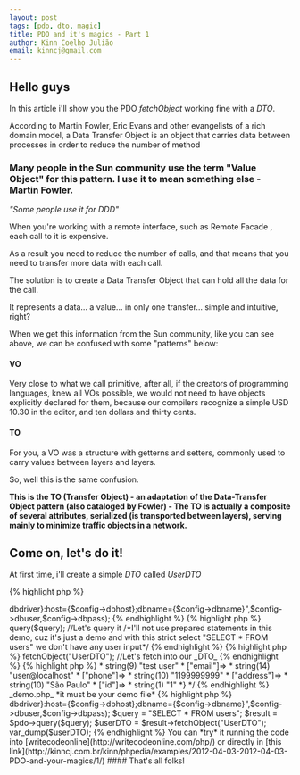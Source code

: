 ```yaml
---
layout: post
tags: [pdo, dto, magic]
title: PDO and it's magics - Part 1
author: Kinn Coelho Julião
email: kinncj@gmail.com
---
```

## Hello guys

In this article i'll show you the PDO _fetchObject_ working fine with a _DTO_.

According to Martin Fowler, Eric Evans and other evangelists of a rich domain model, a Data Transfer Object is an object that carries data between processes in order to reduce the number of method 

### Many people in the Sun community use the term "Value Object" for this pattern. I use it to mean something else - Martin Fowler. 

_"Some people use it for DDD"_


When you're working with a remote interface, such as Remote Facade , each call to it is expensive. 

As a result you need to reduce the number of calls, and that means that you need to transfer more data with each call. 

The solution is to create a Data Transfer Object that can hold all the data for the call.


It represents a data... a value... in only one transfer... simple and intuitive, right? 

When we get this information from the Sun community, like you can see above, we can be confused with some "patterns" below:

#### VO

Very close to what we call primitive, after all, if the creators of programming languages, knew all VOs possible, we would not need to have objects explicitly declared for them, because our compilers recognize a simple USD 10.30 in the editor, and ten dollars and thirty cents.

#### TO

For you, a VO was a structure with getterns and setters, commonly used to carry values ​​between layers and layers. 

So, well this is the same confusion. 

**This is the TO (Transfer Object) - an adaptation of the Data-Transfer Object pattern (also cataloged by Fowler) - The TO is actually a composite of several attributes, serialized (is transported between layers), serving mainly to minimize traffic objects in a network.**

## Come on, let's do it!

At first time, i'll create a simple _DTO_ called _UserDTO_

{% highlight php %}
<?php
  class UserDTO{
    public $name,$email,$phone,$address; // We don't exactly need this... but i like to declare things.
        
  //declare anything else that you want here!
  }
{% endhighlight %}

Like you can see, we have an _UserDTO_ with _name_, _email_, _phone_ and _address_ attributes.

This is basicly a return from a UserDAO or a user table from your database.

### What's the magic?

Basicly, when we fetch some data from database, we'll tell to PDO to put's the result into this _DTO_ ..
Yeah, _crazy_ _hun_?

Let's do some piece of code...

At first we need a table, right?

###### So

{% highlight sql %}
CREATE TABLE users(id int not null primary key auto_increment, name text, email varchar(255), phone int(11), address text);
{% endhighlight %}

* The phone is int(11) becouse in Brazil it have about 11 digits, 011 99999999
* email is varchar(255) cuz i dont think someone has a bigger email address than it.
* name is text cuz people have big names ;)
* address is text... cuz, it's a full address

{% highlight sql %}
INSERT INTO users(name,email,phone,address) VALUES('test user','user@localhost',1199999999,'São Paulo');
{% endhighlight %}

populate it! _Come_ _at_ _me_ _Bro_ !


###### And our php code

{% highlight php %}
<?php
  //Let's register an autoloader
  /*In this way, we can register a lot of autoloaders in our application... register the Doctrine autoloader, the Twig, and others./
  spl_autoload_register(function($className){
    require_once str_replace(array('\\','_'),'/',$className).'.php';
  });
{% endhighlight %}

{% highlight php %}
<?php
  //I supose that u have a config object/array/something to your database credentials
  /*I'll not abstract this to a Proxy, cuz it's just a demo for the magic, not for patterns and others*/
  $pdo = new PDO("{$config->dbdriver}:host={$config->dbhost};dbname={$config->dbname}",$config->dbuser,$config->dbpass);
{% endhighlight %}

{% highlight php %}	
<?php
  $query = "SELECT * FROM users"; //Let's select the whole thing
{% endhighlight %}

{% highlight php %}
<?php
  $result = $pdo->query($query); //Let's query it
 /*I'll not use prepared statements in this demo, cuz it's just a demo and with this strict select "SELECT * FROM users" we don't have any user input*/
{% endhighlight %}

{% highlight php %}
<?php
  $userDTO = $result->fetchObject("UserDTO"); //Let's fetch into our _DTO_
{% endhighlight %}

{% highlight php %}
<?php
  var_dump($userDTO); //Let's dump and see the result!
  /*
  * it should print it
  *object(UserDTO)#5 (5) {
  * ["name"]=>
  * string(9) "test user"
  * ["email"]=>
  * string(14) "user@localhost"
  * ["phone"]=>
  * string(10) "1199999999"
  * ["address"]=>
  * string(10) "São Paulo"
  * ["id"]=>
  * string(1) "1"
  *}
  */	
{% endhighlight %}

_demo.php_

*it must be your demo file*

{% highlight php %}
<?php
  spl_autoload_register(function($className){
  require_once str_replace(array('\\','_'),'/',$className).'.php';
  });
  $pdo = new PDO("{$config->dbdriver}:host={$config->dbhost};dbname={$config->dbname}",$config->dbuser,$config->dbpass);
  $query = "SELECT * FROM users";
  $result = $pdo->query($query); 
  $userDTO = $result->fetchObject("UserDTO"); 
  var_dump($userDTO);	
{% endhighlight %}

You can *try* it running the code into [writecodeonline](http://writecodeonline.com/php/) or directly in [this link](http://kinncj.com.br/kinn/phpedia/examples/2012-04-03-2012-04-03-PDO-and-your-magics/1/) 


#### That's all folks!

